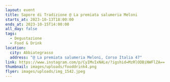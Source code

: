 ```yaml
---
layout: event
title: Sapore di Tradizione @ La premiata salumeria Meloni
starts_at: 2023-10-13T18:00:00
ends_at: 2023-10-15T14:00:00
all_day: false
tags:
  - Degustazione
  - Food & Drink
location:
  city: Abbiategrasso
  address: "@ La premiata salumeria Meloni, Corso Italia 47"
link: https://www.instagram.com/p/CyIMvIxNALe/?igshid=MzRlODBiNWFlZA==
thumbnail: images/uploads/fooddrink4.png
flyer: images/uploads/img_1542.jpeg
---
```

